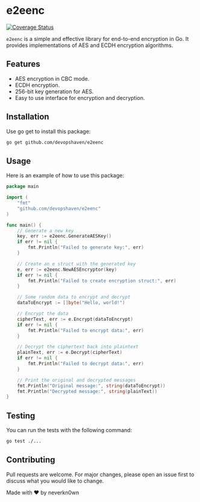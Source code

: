 # e2eenc

<!-- [![Build Status](https://travis-ci.com/<username>/<repo>.svg?branch=master)](https://travis-ci.com/<username>/<repo>) -->

[![Coverage Status](https://coveralls.io/repos/github/devopshaven/e2eenc/badge.svg?branch=main)](https://coveralls.io/repos/github/devopshaven/e2eenc?branch=main)

`e2eenc` is a simple and effective library for end-to-end encryption in Go. It provides implementations of AES and ECDH encryption algorithms.

## Features

- AES encryption in CBC mode.
- ECDH encryption.
- 256-bit key generation for AES.
- Easy to use interface for encryption and decryption.

## Installation

Use go get to install this package:

```bash
go get github.com/devopshaven/e2eenc
```

## Usage

Here is an example of how to use this package:

```go
package main

import (
	"fmt"
	"github.com/devopshaven/e2eenc"
)

func main() {
	// Generate a new key
	key, err := e2eenc.GenerateAESKey()
	if err != nil {
		fmt.Println("Failed to generate key:", err)
	}

	// Create an e struct with the generated key
	e, err := e2eenc.NewAESEncryptor(key)
	if err != nil {
		fmt.Println("Failed to create encryption struct:", err)
	}

	// Some random data to encrypt and decrypt
	dataToEncrypt := []byte("Hello, world!")

	// Encrypt the data
	cipherText, err := e.Encrypt(dataToEncrypt)
	if err != nil {
		fmt.Println("Failed to encrypt data:", err)
	}

	// Decrypt the ciphertext back into plaintext
	plainText, err := e.Decrypt(cipherText)
	if err != nil {
		fmt.Println("Failed to decrypt data:", err)
	}

	// Print the original and decrypted messages
	fmt.Println("Original message:", string(dataToEncrypt))
	fmt.Println("Decrypted message:", string(plainText))
}
```

## Testing

You can run the tests with the following command:

```bash
go test ./...
```

## Contributing

Pull requests are welcome. For major changes, please open an issue first to discuss what you would like to change.

Made with ❤️ by neverkn0wn